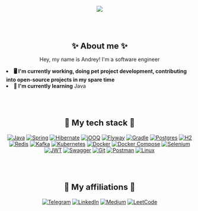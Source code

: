 <div align="center"><p>
<img max-width="400" src="https://media1.tenor.com/m/3cjgLiuS1s4AAAAC/date-a-live-blue-hair.gif"/>
  </p>
</div>
<br><br>
<h1 align="center" style="font-size: 22px"> ✨ About me  ✨</h1>
<p align="center">Hey, my name is Andrey! I'm a software engineer</p>

<li><b>🖥️ I'm currently working, doing pet project development, contributing into open-source projects in my spare time</b></li>
<li><b>🤩 I'm currently learning</b> Java</li>

<br><br>

<h2 align="center" style="font-size: 22px">🔧 My tech stack 🔧</h2>
<div align="center"><p>

[![Java](https://img.shields.io/badge/java-%23ED8B00.svg?style=for-the-badge&logo=openjdk&logoColor=white)](https://www.java.com/)
[![Spring](https://img.shields.io/badge/spring-%236DB33F.svg?style=for-the-badge&logo=spring&logoColor=white)](https://spring.io/)
[![Hibernate](https://img.shields.io/badge/hibernate-%23B7A68E.svg?style=for-the-badge&logo=hibernate&logoColor=white)](https://hibernate.org/)
[![jOOQ](https://img.shields.io/badge/jOOQ-%23000000.svg?style=for-the-badge&logo=jooq&logoColor=white)](https://www.jooq.org/)
[![Flyway](https://img.shields.io/badge/flyway-%230D1A2B.svg?style=for-the-badge&logo=flyway&logoColor=white)](https://flywaydb.org/)
[![Gradle](https://img.shields.io/badge/Gradle-02303A?style=for-the-badge&logo=gradle&logoColor=white)](https://gradle.org/)
[![Postgres](https://img.shields.io/badge/postgres-%23316192.svg?style=for-the-badge&logo=postgresql&logoColor=white)](https://www.postgresql.org/)
[![H2](https://img.shields.io/badge/H2-%23007396.svg?style=for-the-badge&logo=h2&logoColor=white)](https://h2database.com/)
[![Redis](https://img.shields.io/badge/redis-%23DD0031.svg?style=for-the-badge&logo=redis&logoColor=white)](https://redis.io/)
[![Kafka](https://img.shields.io/badge/Kafka-231F20?style=for-the-badge&logo=apache-kafka&logoColor=white)](https://kafka.apache.org/)
[![Kubernetes](https://img.shields.io/badge/kubernetes-%23326ce5.svg?style=for-the-badge&logo=kubernetes&logoColor=white)](https://kubernetes.io/)
[![Docker](https://img.shields.io/badge/docker-%230db7ed.svg?style=for-the-badge&logo=docker&logoColor=white)](https://www.docker.com/)
[![Docker Compose](https://img.shields.io/badge/docker--compose-%2300C7B7.svg?style=for-the-badge&logo=docker&logoColor=white)](https://docs.docker.com/compose/)
[![Selenium](https://img.shields.io/badge/-selenium-%43B02A?style=for-the-badge&logo=selenium&logoColor=white)](https://www.selenium.dev/)
[![JWT](https://img.shields.io/badge/JWT-black?style=for-the-badge&logo=JSON%20web%20tokens)](https://jwt.io/)
[![Swagger](https://img.shields.io/badge/Swagger-85EA2D?style=for-the-badge&logo=swagger&logoColor=black)](https://swagger.io/)
[![Git](https://img.shields.io/badge/Git-F05032?style=for-the-badge&logo=git&logoColor=white)](https://git-scm.com/)
[![Postman](https://img.shields.io/badge/postman-%23FF6C37.svg?style=for-the-badge&logo=postman&logoColor=white)](https://www.postman.com/)
[![Linux](https://img.shields.io/badge/Linux-FCC624?style=for-the-badge&logo=linux&logoColor=black)](https://www.linux.org/)
</p>
</div>

<br><br>

<h2 align="center" style="font-size: 22px"> 📧 My affiliations 📧 </h2>
<div align="center"><p>

[![Telegram](https://img.shields.io/badge/Telegram-2CA5E0?style=for-the-badge&logo=telegram&logoColor=white)](https://t.me/panic08/)
[![LinkedIn](https://img.shields.io/badge/LinkedIn-0077B5?style=for-the-badge&logo=linkedin&logoColor=white)](https://www.linkedin.com/in/therepanic/)
[![Medium](https://img.shields.io/badge/Medium-12100E?style=for-the-badge&logo=medium&logoColor=white)](https://medium.com/@therepanic)
[![LeetCode](https://img.shields.io/badge/LeetCode-FFA116?style=for-the-badge&logo=leetCode&logoColor=white)](https://leetcode.com/u/therepanic/)
</p>
</div>
